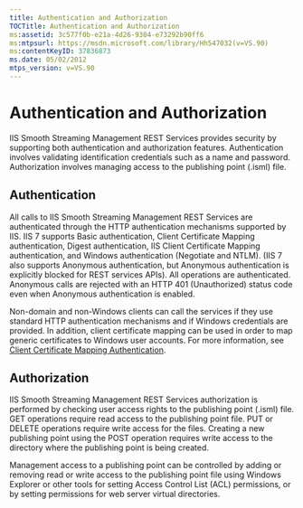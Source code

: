 ```yaml
---
title: Authentication and Authorization
TOCTitle: Authentication and Authorization
ms:assetid: 3c577f0b-e21a-4d26-9304-e73292b90ff6
ms:mtpsurl: https://msdn.microsoft.com/library/Hh547032(v=VS.90)
ms:contentKeyID: 37836873
ms.date: 05/02/2012
mtps_version: v=VS.90
---
```


# Authentication and Authorization

IIS Smooth Streaming Management REST Services provides security by supporting both authentication and authorization features. Authentication involves validating identification credentials such as a name and password. Authorization involves managing access to the publishing point (.isml) file.

## Authentication

All calls to IIS Smooth Streaming Management REST Services are authenticated through the HTTP authentication mechanisms supported by IIS. IIS 7 supports Basic authentication, Client Certificate Mapping authentication, Digest authentication, IIS Client Certificate Mapping authentication, and Windows authentication (Negotiate and NTLM). (IIS 7 also supports Anonymous authentication, but Anonymous authentication is explicitly blocked for REST services APIs). All operations are authenticated. Anonymous calls are rejected with an HTTP 401 (Unauthorized) status code even when Anonymous authentication is enabled.

Non-domain and non-Windows clients can call the services if they use standard HTTP authentication mechanisms and if Windows credentials are provided. In addition, client certificate mapping can be used in order to map generic certificates to Windows user accounts. For more information, see [Client Certificate Mapping Authentication](http://www.iis.net/configreference/system.webserver/security/authentication/clientcertificatemappingauthentication).

## Authorization

IIS Smooth Streaming Management REST Services authorization is performed by checking user access rights to the publishing point (.isml) file. GET operations require read access to the publishing point file. PUT or DELETE operations require write access for the files. Creating a new publishing point using the POST operation requires write access to the directory where the publishing point is being created.

Management access to a publishing point can be controlled by adding or removing read or write access to the publishing point file using Windows Explorer or other tools for setting Access Control List (ACL) permissions, or by setting permissions for web server virtual directories.

